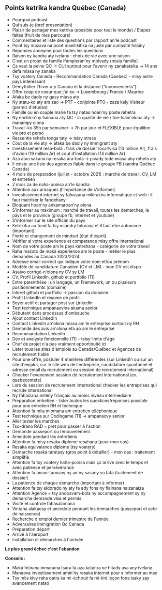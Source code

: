 ## Points ketrika kandra Québec (Canada)
- Pourquoi podcast
- Qui suis-je (bref presentation)
- Plaisir de partager mes ketrika (possible pour tout le monde) / Etapes faites (fruit de mes parcours)
- Commentaires et liste des questions par rapport an'le podcast
- Point tsy mazava na point manitikitika na juste par curiosité fotsiny
- Reponses anonyme pour toutes les questions
- Raison ny kandra aty ivelany : choix de vie avec une raison
- C'est un projet de famille ifampieran'ny mpivady (miala famille)
- Ça vaut la peine QC -> OUI surtout pour l'avenir ny zanakatsika -> 14 ans defa  miasa ny zanaka
- Tsy voatery Canada - Recommandation Canada (Quebec) - misy autre pays interessant
- Démythifier l'hiver aty Canada et la distance ("inconvenients")
- Offre coup de coeur que j'ai eu -> Luxembourg / France / Maurice
- Afaka be daoly ny gasy miasa aty
- Ny statu-ko aty am zao -> PTF - conjointe PTO - zaza kely Visiteur (permis d'études)
- Famille ou en couple marie fa tsy natao hoan'ny poste rehetra
- Ny endrikin'ny fiainana aty QC - la qualité de vie / toe-tsain'olona aty -> manampy olona
- Travail-ko 35h par semainer -> 7h par jour et FLEXIBLE pour équilibre vie pro et perso
- Ressentie rehefa tonga taty -> tsisy stress
- Cout de la vie aty -> afaka be daoly ny immigrant aty
- Investissement resa-bola : frais de dossier local/visa (10 million Ar), frais d'avion (19 million Ar) et cout d'installation (14 million Ar)
- Aza atao sakana ny resaka ara-bola -> pivady tode miasa aby rehefa aty
- Il existe une liste des agences fiable dans le groupe FB (kandra Québec Canada)
- 4 mois de preparation (juillet - octobre 2021) : marché de travail, CV, LM et entretien
- 2 mois za de naha-poinsa an'le kandra
- Attention aux arnaques (l'importance de s'informer)
- Investissement internet sy fahaizana mikirakira informatique et web : il faut maitriser le fandehany
- Bloquant hoan'ny ankamaroan'ny olona
- S'informer au maximum : marché de travail, toutes les demarches, le pays et le province (groupe fb, internet et youtube)
- S'informer sur le site officiel du pays
- Ketrikitra au fond fa tsy miandry tolorana et il faut etre autonome (important)
- Fierté et changement de mindset (état d'esprit)
- Vérifier si votre experience et competance misy offre international
- Nom de votre poste am le pays ketrehana - catégorie de votre travail
- Raha mazoto de makà experience am le poste - métier le plus demandés au Canada 2023/2024
- Adresse email correct qui indique votre nom et/ou prénom
- Modèle de candidature Canadien (CV et LM) - mon CV est dispo
- Asaivo corrigé-n'olona ny CV sy LM
- CV, Profil LinkedIn, github et portfolio (TI)
- Entre parenthèse : un langage, un Framework, un ou plusieurs positionnements (domaine)
- Interet github et portfolio -> passion du domaine
- Profil LinkedIn et resume de profil
- Soyer actif et partager post sur LinkedIn
- Test technique ampanaovina akama senior
- Débutant dans processus d'embauche
- Ajout contact LinkedIn
- Contact LinkedIn an'olona miasa am le entreprise surtout ny RH
- Demande des avis an'olona efa ao am le entreprise
- Recommandation LinkedIn
- Dev et analyste foncionnelle (TI) - tsisy limite d'age
- Chef de projet n'a pas vraiment opportinuité ici
- Lister tous les sites d'emplois au Canada/Québec et Agences de recrutement fiable
- Pour une offre, postuler 4 manières différentes (sur LinkedIn ou sur un site d'emploi, sur le site web de l'entreprise, candidature spontanné et adresse email du recrutement ou session de recrutement international)
- Checker l'evenement session de recrutement international (ex. quebecentete)
- Lors du session de recrutement international checker les entreprises qui recrute international
- Ny fahaizana miteny français au moins niveau intermediaire
- Preparation entretien - lister toutes les questions/réponses possible pour une entretien RH et technique
- Attention fa mila miomana am entretien téléphonique
- Test technique sur Codingame (TI) -> ampanaovy senior
- Aller tester les marchés
- Tso-drano RAD = pret pour passer à l'action
- Demande passeport ou renouvelement
- Anecdote pendant les entretiens
- Attention fa misy resaka diplome resahana (pour mon cas)
- Resaka equivalance diplome (tsy voatery)
- Demarche resaka taratasy (gros point à détailler) - mon cas : traitement simplifié
- Attention fa tsy voatery haha-poinsa mais ça arrive avec le temps et avec patience et persévérance
- Attention fa aman-taonany ny an'ny sasany vo tafa (traitement de dossier)
- La patience de chaque demarche (important à informer)
- Attention fa tsy eldorado ny aty fa ady fona ny fiainana naizanaiza
- Attention Agence = tsy andoavam-bola ny accompagnement sy ny demarche demande visa et permis
- Visite et controle fahasalamana
- Vintana alakaosy et anecdote pendant les demarches (passeport et acte de naissence)
- Recherche d'emploi dernier trimestre de l'année
- Adversaires immigration Qc Canada
- Préparation départ 
- Arrivé à l'aéroport
- Installation et démarches à l'arrivée

**Le plus grand échec c'est l'abandon**

**Conseils :**	
- Makà fotoana iomanana tsara fa aza taitaitra oe hitady asa any ivelany
- Manaova investissement amin'ny resaka internet pour s'informer au max
- Tsy mila kivy raha oatra ka mi-échoué fa mi-tiré leçon fona isaky zay avancement natao

